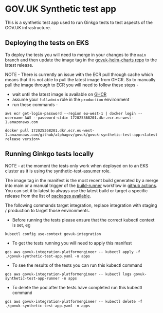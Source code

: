 # GOV.UK Synthetic test app

This is a synthetic test app used to run Ginkgo tests to test aspects of the GOV.UK infrastructure.

## Deploying the tests on EKS

To deploy the tests you will need to merge in your changes to the `main` branch and then update the image tag in the [govuk-helm-charts repo](https://github.com/alphagov/govuk-helm-charts/blob/main/charts/govuk-synthetic-test-app/values.yaml#L2) to the latest release.

NOTE - 
There is currently an issue with the ECR pull through cache which means that it is not able to pull the latest image from GHCR. So to manually pull the image through to ECR you will need to follow these steps - 

- wait until the latest image is available on [GHCR](https://github.com/alphagov/govuk-synthetic-test-app/pkgs/container/govuk%2Fgovuk-synthetic-test-app)
- assume your `fulladmin` role in the `production` environment
- run these commands -

```
aws ecr get-login-password --region eu-west-1 | docker login --username AWS --password-stdin 172025368201.dkr.ecr.eu-west-1.amazonaws.com

docker pull 172025368201.dkr.ecr.eu-west-1.amazonaws.com/github/alphagov/govuk/govuk-synthetic-test-app:<latest release version>
```

## Running Ginkgo tests locally

NOTE - at the moment the tests only work when deployed on to an EKS cluster as it is using the synthetic-test-assumer role.

The image tag in the manifest is the most recent build generated by a merge into main or a manual trigger of the [build-runner](.github/workflows/build-runner.yaml) workflow in [github actions](https://github.com/alphagov/govuk-synthetic-test-app/actions). You can set it to latest to always use the latest build or target a specific release from the list of [packages available](https://github.com/alphagov/govuk-synthetic-test-app/pkgs/container/govuk%2Fgovuk-synthetic-test-app-runner).

The following commands target integration, replace integration with staging / production to target those environments.

- Before running the tests please ensure that the correct kubectl context is set, eg

`kubectl config use-context govuk-integration`

- To get the tests running you will need to apply this manifest

`gds aws govuk-integration-platformengineer -- kubectl apply -f ./govuk-synthetic-test-app.yaml -n apps`

- To see the results of the tests you can run this kubectl command

`gds aws govuk-integration-platformengineer -- kubectl logs govuk-synthetic-test-app-runner -n apps`

- To delete the pod after the tests have completed run this kubectl command

`gds aws govuk-integration-platformengineer -- kubectl delete -f ./govuk-synthetic-test-app.yaml -n apps`
